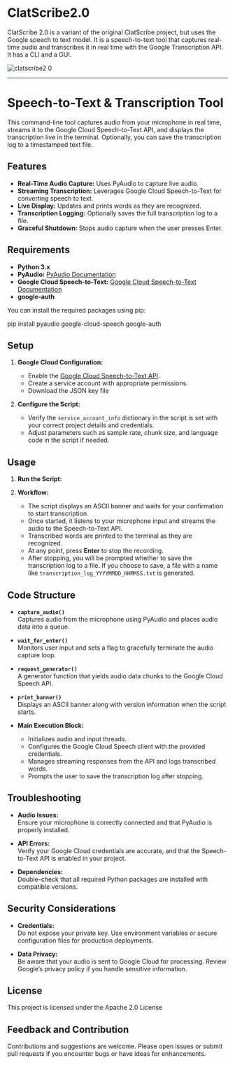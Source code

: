 # ClatScribe2.0
ClatScribe 2.0 is a variant of the original ClatScribe project, but uses the Google speech to text model. It is a speech-to-text tool that captures real-time audio and transcribes it in real time with the Google Transcription API. It has a CLI and a GUI.

![clatscribe2 0](https://github.com/user-attachments/assets/071495d2-89f1-4387-ba09-82190d6d4ecf)

---

# Speech-to-Text & Transcription Tool

This command-line tool captures audio from your microphone in real time, streams it to the Google Cloud Speech-to-Text API, and displays the transcription live in the terminal. Optionally, you can save the transcription log to a timestamped text file.

## Features

- **Real-Time Audio Capture:** Uses PyAudio to capture live audio.
- **Streaming Transcription:** Leverages Google Cloud Speech-to-Text for converting speech to text.
- **Live Display:** Updates and prints words as they are recognized.
- **Transcription Logging:** Optionally saves the full transcription log to a file.
- **Graceful Shutdown:** Stops audio capture when the user presses Enter.

## Requirements

- **Python 3.x**  
- **PyAudio:** [PyAudio Documentation](https://people.csail.mit.edu/hubert/pyaudio/)  
- **Google Cloud Speech-to-Text:** [Google Cloud Speech-to-Text Documentation](https://cloud.google.com/speech-to-text/docs)  
- **google-auth**  

You can install the required packages using pip:

pip install pyaudio google-cloud-speech google-auth

## Setup

1. **Google Cloud Configuration:**
   - Enable the [Google Cloud Speech-to-Text API](https://cloud.google.com/speech-to-text).
   - Create a service account with appropriate permissions.
   - Download the JSON key file

2. **Configure the Script:**
   - Verify the `service_account_info` dictionary in the script is set with your correct project details and credentials.
   - Adjust parameters such as sample rate, chunk size, and language code in the script if needed.

## Usage

1. **Run the Script:**

2. **Workflow:**
   - The script displays an ASCII banner and waits for your confirmation to start transcription.
   - Once started, it listens to your microphone input and streams the audio to the Speech-to-Text API.
   - Transcribed words are printed to the terminal as they are recognized.
   - At any point, press **Enter** to stop the recording.
   - After stopping, you will be prompted whether to save the transcription log to a file. If you choose to save, a file with a name like `transcription_log_YYYYMMDD_HHMMSS.txt` is generated.

## Code Structure

- **`capture_audio()`**  
  Captures audio from the microphone using PyAudio and places audio data into a queue.

- **`wait_for_enter()`**  
  Monitors user input and sets a flag to gracefully terminate the audio capture loop.

- **`request_generator()`**  
  A generator function that yields audio data chunks to the Google Cloud Speech API.

- **`print_banner()`**  
  Displays an ASCII banner along with version information when the script starts.

- **Main Execution Block:**  
  - Initializes audio and input threads.
  - Configures the Google Cloud Speech client with the provided credentials.
  - Manages streaming responses from the API and logs transcribed words.
  - Prompts the user to save the transcription log after stopping.

## Troubleshooting

- **Audio Issues:**  
  Ensure your microphone is correctly connected and that PyAudio is properly installed.

- **API Errors:**  
  Verify your Google Cloud credentials are accurate, and that the Speech-to-Text API is enabled in your project.

- **Dependencies:**  
  Double-check that all required Python packages are installed with compatible versions.

## Security Considerations

- **Credentials:**  
  Do not expose your private key. Use environment variables or secure configuration files for production deployments.

- **Data Privacy:**  
  Be aware that your audio is sent to Google Cloud for processing. Review Google’s privacy policy if you handle sensitive information.

## License

This project is licensed under the Apache 2.0 License

## Feedback and Contribution

Contributions and suggestions are welcome. Please open issues or submit pull requests if you encounter bugs or have ideas for enhancements.


